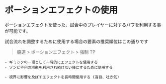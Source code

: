# ポーションエフェクトの使用

ポーションエフェクトを使った、試合中のプレイヤーに対するバフを利用する事が可能です。

試合流れを調整するために使用する場合の要素の推奨順位はこの通りです
> 脇道 > ポーションエフェクト > 強制 TP

```admonish success title= "推奨例"
- ギミックの一環として一時的にエフェクトを使用する
- ゾンビ不利の地形を利用され続けない様にするために使用する
```

```admonish failure title= "非推奨例"
- 視界に影響を及ぼすエフェクトを長時間使用する (盲目、吐き気)
```
